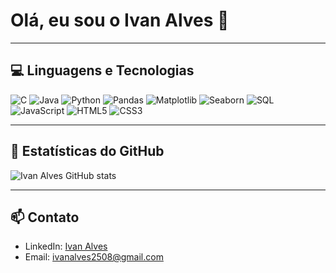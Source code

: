 # Olá, eu sou o Ivan Alves 👋

---

## 💻 Linguagens e Tecnologias

![C](https://img.shields.io/badge/C-555?style=for-the-badge&logo=c&logoColor=white)
![Java](https://img.shields.io/badge/Java-555?style=for-the-badge&logo=java&logoColor=white)
![Python](https://img.shields.io/badge/Python-555?style=for-the-badge&logo=python&logoColor=white)
![Pandas](https://img.shields.io/badge/Pandas-555?style=for-the-badge&logo=pandas&logoColor=white)
![Matplotlib](https://img.shields.io/badge/Matplotlib-555?style=for-the-badge&logo=matplotlib&logoColor=white)
![Seaborn](https://img.shields.io/badge/Seaborn-555?style=for-the-badge&logo=seaborn&logoColor=white)
![SQL](https://img.shields.io/badge/SQL-555?style=for-the-badge&logo=mysql&logoColor=white)
![JavaScript](https://img.shields.io/badge/JavaScript-555?style=for-the-badge&logo=javascript&logoColor=white)
![HTML5](https://img.shields.io/badge/HTML5-555?style=for-the-badge&logo=html5&logoColor=white)
![CSS3](https://img.shields.io/badge/CSS3-555?style=for-the-badge&logo=css3&logoColor=white)

---

## 🐍 Estatísticas do GitHub

![Ivan Alves GitHub stats](https://github-readme-stats.vercel.app/api?username=IvanAlves&show_icons=true&theme=radical)

---

## 📫 Contato

- LinkedIn: [Ivan Alves](https://www.linkedin.com/in/ivan-alves-729810287/)
- Email: ivanalves2508@gmail.com
